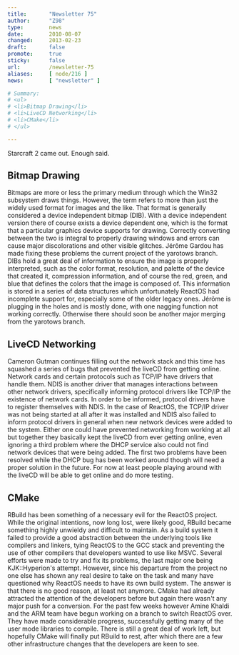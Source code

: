 ```yaml
---
title:       "Newsletter 75"
author:      "Z98"
type:        news
date:        2010-08-07
changed:     2013-02-23
draft:       false
promote:     true
sticky:      false
url:         /newsletter-75
aliases:     [ node/216 ]
news:        [ "newsletter" ]

# Summary:
# <ul>
# <li>Bitmap Drawing</li>
# <li>LiveCD Networking</li>
# <li>CMake</li>
# </ul>

---
```

<p>Starcraft 2 came out.  Enough said.</p>
<h2>Bitmap Drawing</h2>
<p>Bitmaps are more or less the primary medium through which the Win32 subsystem draws things.  However, the term refers to more than just the widely used format for images and the like.  That format is generally considered a device independent bitmap (DIB).  With a device independent version there of course exists a device dependent one, which is the format that a particular graphics device supports for drawing.  Correctly converting between the two is integral to properly drawing windows and errors can cause major discolorations and other visible glitches.  J&eacute;r&ocirc;me Gardou has made fixing these problems the current project of the yarotows branch.  DIBs hold a great deal of information to ensure the image is properly interpreted, such as the color format, resolution, and palette of the device that created it, compression information, and of course the red, green, and blue that defines the colors that the image is composed of.  This information is stored in a series of data structures which unfortunately ReactOS had incomplete support for, especially some of the older legacy ones.  J&eacute;r&ocirc;me is plugging in the holes and is mostly done, with one nagging function not working correctly.  Otherwise there should soon be another major merging from the yarotows branch.</p>
<h2>LiveCD Networking</h2>
<p>Cameron Gutman continues filling out the network stack and this time has squashed a series of bugs that prevented the liveCD from getting online.  Network cards and certain protocols such as TCP/IP have drivers that handle them.  NDIS is another driver that manages interactions between other network drivers, specifically informing protocol drivers like TCP/IP the existence of network cards.  In order to be informed, protocol drivers have to register themselves with NDIS.  In the case of ReactOS, the TCP/IP driver was not being started at all after it was installed and NDIS also failed to inform protocol drivers in general when new network devices were added to the system.  Either one could have prevented networking from working at all but together they basically kept the liveCD from ever getting online, even ignoring a third problem where the DHCP service also could not find network devices that were being added.  The first two problems have been resolved while the DHCP bug has been worked around though will need a proper solution in the future.  For now at least people playing around with the liveCD will be able to get online and do more testing.</p>
<h2>CMake</h2>
<p>RBuild has been something of a necessary evil for the ReactOS project.  While the original intentions, now long lost, were likely good, RBuild became something highly unwieldy and difficult to maintain.  As a build system it failed to provide a good abstraction between the underlying tools like compilers and linkers, tying ReactOS to the GCC stack and preventing the use of other compilers that developers wanted to use like MSVC.  Several efforts were made to try and fix its problems, the last major one being KJK::Hyperion's attempt.  However, since his departure from the project no one else has shown any real desire to take on the task and many have questioned why ReactOS needs to have its own build system.  The answer is that there is no good reason, at least not anymore.  CMake had already attracted the attention of the developers before but again there wasn't any major push for a conversion.  For the past few weeks however Amine Khaldi and the ARM team have begun working on a branch to switch ReactOS over.  They have made considerable progress, successfully getting many of the user mode libraries to compile.  There is still a great deal of work left, but hopefully CMake will finally put RBuild to rest, after which there are a few other infrastructure changes that the developers are keen to see.</p>
<p>&nbsp;</p>
